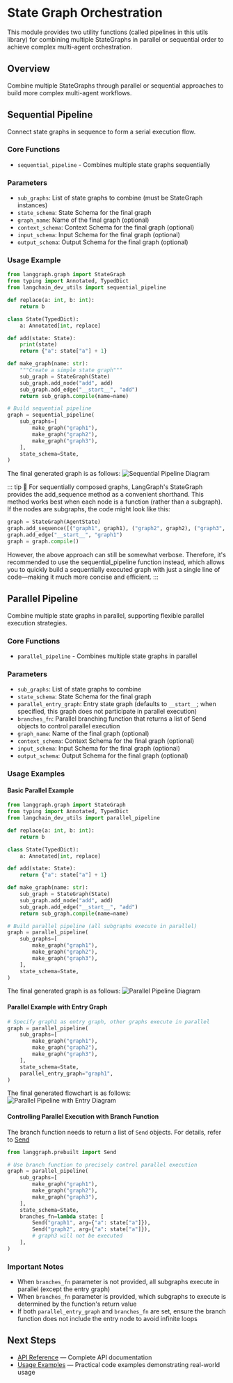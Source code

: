 # State Graph Orchestration

This module provides two utility functions (called pipelines in this utils library) for combining multiple StateGraphs in parallel or sequential order to achieve complex multi-agent orchestration.

## Overview

Combine multiple StateGraphs through parallel or sequential approaches to build more complex multi-agent workflows.

## Sequential Pipeline

Connect state graphs in sequence to form a serial execution flow.

### Core Functions

- `sequential_pipeline` - Combines multiple state graphs sequentially

### Parameters

- `sub_graphs`: List of state graphs to combine (must be StateGraph instances)
- `state_schema`: State Schema for the final graph
- `graph_name`: Name of the final graph (optional)
- `context_schema`: Context Schema for the final graph (optional)
- `input_schema`: Input Schema for the final graph (optional)
- `output_schema`: Output Schema for the final graph (optional)

### Usage Example

```python
from langgraph.graph import StateGraph
from typing import Annotated, TypedDict
from langchain_dev_utils import sequential_pipeline

def replace(a: int, b: int):
    return b

class State(TypedDict):
    a: Annotated[int, replace]

def add(state: State):
    print(state)
    return {"a": state["a"] + 1}

def make_graph(name: str):
    """Create a simple state graph"""
    sub_graph = StateGraph(State)
    sub_graph.add_node("add", add)
    sub_graph.add_edge("__start__", "add")
    return sub_graph.compile(name=name)

# Build sequential pipeline
graph = sequential_pipeline(
    sub_graphs=[
        make_graph("graph1"),
        make_graph("graph2"),
        make_graph("graph3"),
    ],
    state_schema=State,
)
```

The final generated graph is as follows:
![Sequential Pipeline Diagram](/img/sequential.png)

::: tip 📝
For sequentially composed graphs, LangGraph's StateGraph provides the add_sequence method as a convenient shorthand. This method works best when each node is a function (rather than a subgraph). If the nodes are subgraphs, the code might look like this:

```python
graph = StateGraph(AgentState)
graph.add_sequence([("graph1", graph1), ("graph2", graph2), ("graph3", graph3)])
graph.add_edge("__start__", "graph1")
graph = graph.compile()
```

However, the above approach can still be somewhat verbose. Therefore, it's recommended to use the sequential_pipeline function instead, which allows you to quickly build a sequentially executed graph with just a single line of code—making it much more concise and efficient.
:::

## Parallel Pipeline

Combine multiple state graphs in parallel, supporting flexible parallel execution strategies.

### Core Functions

- `parallel_pipeline` - Combines multiple state graphs in parallel

### Parameters

- `sub_graphs`: List of state graphs to combine
- `state_schema`: State Schema for the final graph
- `parallel_entry_graph`: Entry state graph (defaults to `__start__`; when specified, this graph does not participate in parallel execution)
- `branches_fn`: Parallel branching function that returns a list of Send objects to control parallel execution
- `graph_name`: Name of the final graph (optional)
- `context_schema`: Context Schema for the final graph (optional)
- `input_schema`: Input Schema for the final graph (optional)
- `output_schema`: Output Schema for the final graph (optional)

### Usage Examples

#### Basic Parallel Example

```python
from langgraph.graph import StateGraph
from typing import Annotated, TypedDict
from langchain_dev_utils import parallel_pipeline

def replace(a: int, b: int):
    return b

class State(TypedDict):
    a: Annotated[int, replace]

def add(state: State):
    return {"a": state["a"] + 1}

def make_graph(name: str):
    sub_graph = StateGraph(State)
    sub_graph.add_node("add", add)
    sub_graph.add_edge("__start__", "add")
    return sub_graph.compile(name=name)

# Build parallel pipeline (all subgraphs execute in parallel)
graph = parallel_pipeline(
    sub_graphs=[
        make_graph("graph1"),
        make_graph("graph2"),
        make_graph("graph3"),
    ],
    state_schema=State,
)
```

The final generated graph is as follows:
![Parallel Pipeline Diagram](/img/parallel.png)

#### Parallel Example with Entry Graph

```python
# Specify graph1 as entry graph, other graphs execute in parallel
graph = parallel_pipeline(
    sub_graphs=[
        make_graph("graph1"),
        make_graph("graph2"),
        make_graph("graph3"),
    ],
    state_schema=State,
    parallel_entry_graph="graph1",
)
```

The final generated flowchart is as follows:
![Parallel Pipeline with Entry Diagram](/img/parallel_entry.png)

#### Controlling Parallel Execution with Branch Function

The branch function needs to return a list of `Send` objects. For details, refer to [Send](https://docs.langchain.com/oss/python/langgraph/graph-api#send)

```python
from langgraph.prebuilt import Send

# Use branch function to precisely control parallel execution
graph = parallel_pipeline(
    sub_graphs=[
        make_graph("graph1"),
        make_graph("graph2"),
        make_graph("graph3"),
    ],
    state_schema=State,
    branches_fn=lambda state: [
        Send("graph1", arg={"a": state["a"]}),
        Send("graph2", arg={"a": state["a"]}),
        # graph3 will not be executed
    ],
)
```

### Important Notes

- When `branches_fn` parameter is not provided, all subgraphs execute in parallel (except the entry graph)
- When `branches_fn` parameter is provided, which subgraphs to execute is determined by the function's return value
- If both `parallel_entry_graph` and `branches_fn` are set, ensure the branch function does not include the entry node to avoid infinite loops

## Next Steps

- [API Reference](./api-reference.md) — Complete API documentation
- [Usage Examples](./example.md) — Practical code examples demonstrating real-world usage
